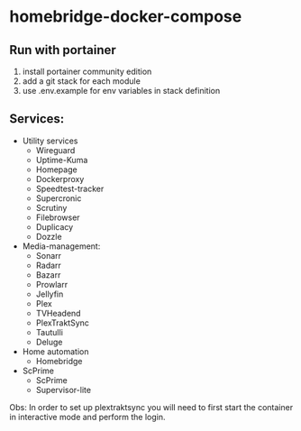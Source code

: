 # homebridge-docker-compose

## Run with portainer
1. install portainer community edition
2. add a git stack for each module
3. use .env.example for env variables in stack definition

## Services:
- Utility services
  - Wireguard
  - Uptime-Kuma
  - Homepage
  - Dockerproxy
  - Speedtest-tracker
  - Supercronic
  - Scrutiny
  - Filebrowser
  - Duplicacy
  - Dozzle
- Media-management:
  - Sonarr
  - Radarr
  - Bazarr
  - Prowlarr
  - Jellyfin
  - Plex
  - TVHeadend
  - PlexTraktSync
  - Tautulli
  - Deluge
- Home automation
  - Homebridge
- ScPrime
  - ScPrime
  - Supervisor-lite

Obs:
In order to set up plextraktsync you will need to first start the container in interactive mode and perform the login.